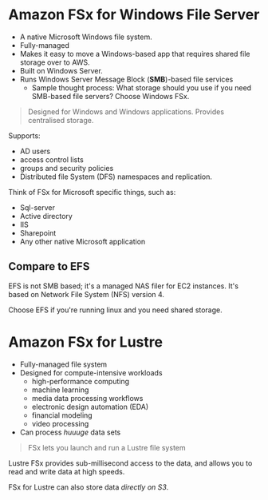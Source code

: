 # Amazon FSx for Windows File Server
* A native Microsoft Windows file system. 
* Fully-managed
* Makes it easy to move a Windows-based app that requires shared file storage over to AWS.
* Built on Windows Server.
* Runs Windows Server Message Block (**SMB**)-based file services
  * Sample thought process: What storage should you use if you need SMB-based file servers? Choose Windows FSx. 

> Designed for Windows and Windows applications. Provides centralised storage.

Supports:
* AD users
* access control lists
* groups and security policies
* Distributed file System (DFS) namespaces and replication.

Think of FSx for Microsoft specific things, such as:
* Sql-server
* Active directory
* IIS
* Sharepoint
* Any other native Microsoft application

## Compare to EFS
EFS is not SMB based; it's a managed NAS filer for EC2 instances. It's based on Network File System (NFS) version 4.

Choose EFS if you're running linux and you need shared storage. 

# Amazon FSx for Lustre
* Fully-managed file system
* Designed for compute-intensive workloads
  * high-performance computing
  * machine learning
  * media data processing workflows
  * electronic design automation (EDA)
  * financial modeling
  * video processing
* Can process *huuuge* data sets 

> FSx lets you launch and run a Lustre file system

Lustre FSx provides sub-millisecond access to the data, and allows you to read and write data at high speeds. 

FSx for Lustre can also store data *directly on S3*.
